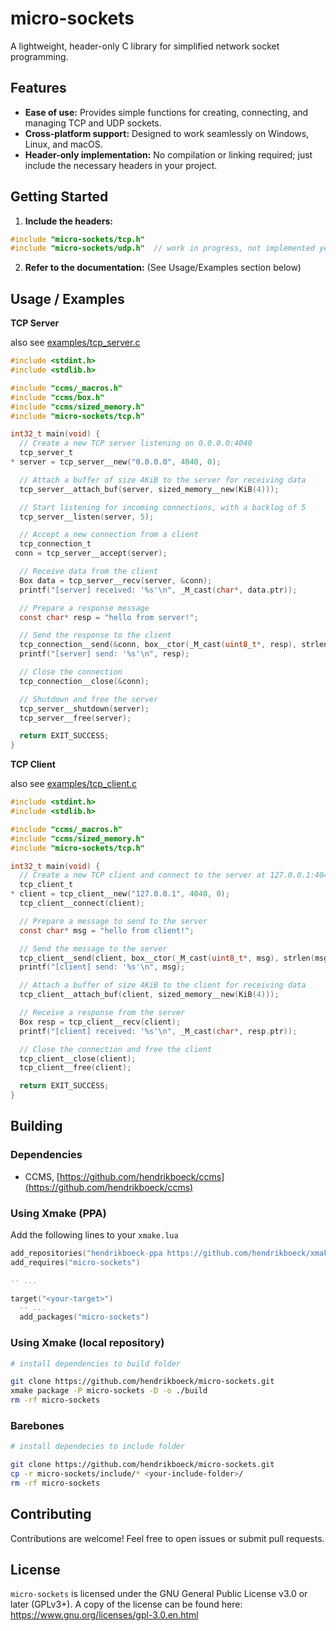 # micro-sockets

A lightweight, header-only C library for simplified network socket programming.

## Features

- **Ease of use:** Provides simple functions for creating, connecting, and managing TCP and UDP sockets.
- **Cross-platform support:** Designed to work seamlessly on Windows, Linux, and macOS.
- **Header-only implementation:** No compilation or linking required; just include the necessary headers in your project.

## Getting Started

1. **Include the headers:**

```c
#include "micro-sockets/tcp.h"
#include "micro-sockets/udp.h"  // work in progress, not implemented yet
```

2. **Refer to the documentation:** (See Usage/Examples section below)

## Usage / Examples

**TCP Server**

also see [examples/tcp_server.c](./examples/tcp_server.c)

```c
#include <stdint.h>
#include <stdlib.h>

#include "ccms/_macros.h"
#include "ccms/box.h"
#include "ccms/sized_memory.h"
#include "micro-sockets/tcp.h"

int32_t main(void) {
  // Create a new TCP server listening on 0.0.0.0:4040
  tcp_server_t
* server = tcp_server__new("0.0.0.0", 4040, 0);

  // Attach a buffer of size 4KiB to the server for receiving data
  tcp_server__attach_buf(server, sized_memory__new(KiB(4)));

  // Start listening for incoming connections, with a backlog of 5
  tcp_server__listen(server, 5);

  // Accept a new connection from a client
  tcp_connection_t
 conn = tcp_server__accept(server);

  // Receive data from the client
  Box data = tcp_server__recv(server, &conn);
  printf("[server] received: '%s'\n", _M_cast(char*, data.ptr));

  // Prepare a response message
  const char* resp = "hello from server!";

  // Send the response to the client
  tcp_connection__send(&conn, box__ctor(_M_cast(uint8_t*, resp), strlen(resp)));
  printf("[server] send: '%s'\n", resp);

  // Close the connection
  tcp_connection__close(&conn);

  // Shutdown and free the server
  tcp_server__shutdown(server);
  tcp_server__free(server);

  return EXIT_SUCCESS;
}
```

**TCP Client**

also see [examples/tcp_client.c](./examples/tcp_client.c)

```c
#include <stdint.h>
#include <stdlib.h>

#include "ccms/_macros.h"
#include "ccms/sized_memory.h"
#include "micro-sockets/tcp.h"

int32_t main(void) {
  // Create a new TCP client and connect to the server at 127.0.0.1:4040
  tcp_client_t
* client = tcp_client__new("127.0.0.1", 4040, 0);
  tcp_client__connect(client);

  // Prepare a message to send to the server
  const char* msg = "hello from client!";

  // Send the message to the server
  tcp_client__send(client, box__ctor(_M_cast(uint8_t*, msg), strlen(msg)));
  printf("[client] send: '%s'\n", msg);

  // Attach a buffer of size 4KiB to the client for receiving data
  tcp_client__attach_buf(client, sized_memory__new(KiB(4)));

  // Receive a response from the server
  Box resp = tcp_client__recv(client);
  printf("[client] received: '%s'\n", _M_cast(char*, resp.ptr));

  // Close the connection and free the client
  tcp_client__close(client);
  tcp_client__free(client);

  return EXIT_SUCCESS;
}
```

## Building

### Dependencies

- CCMS, [https://github.com/hendrikboeck/ccms](https://github.com/hendrikboeck/ccms)

### Using Xmake (PPA)

Add the following lines to your `xmake.lua`

```lua
add_repositories("hendrikboeck-ppa https://github.com/hendrikboeck/xmake-ppa.git main")
add_requires("micro-sockets")

-- ...

target("<your-target>")
  -- ...
  add_packages("micro-sockets")
```

### Using Xmake (local repository)

```sh
# install dependencies to build folder

git clone https://github.com/hendrikboeck/micro-sockets.git
xmake package -P micro-sockets -D -o ./build
rm -rf micro-sockets
```

### Barebones

```sh
# install dependecies to include folder

git clone https://github.com/hendrikboeck/micro-sockets.git
cp -r micro-sockets/include/* <your-include-folder>/
rm -rf micro-sockets
```

## Contributing

Contributions are welcome! Feel free to open issues or submit pull requests.

## License

`micro-sockets` is licensed under the GNU General Public License v3.0 or later (GPLv3+). A copy of the license can be found here: https://www.gnu.org/licenses/gpl-3.0.en.html

